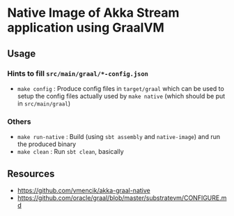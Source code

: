 # Native Image of Akka Stream application using GraalVM

## Usage
### Hints to fill `src/main/graal/*-config.json`
* `make config`
: Produce config files in `target/graal` which can be used to setup the config files actually used by `make native` (which should be put in `src/main/graal`) 

### Others
* `make run-native`
: Build (using `sbt assembly` and `native-image`) and run the produced binary
* `make clean`
: Run `sbt clean`, basically

## Resources
* https://github.com/vmencik/akka-graal-native
* https://github.com/oracle/graal/blob/master/substratevm/CONFIGURE.md